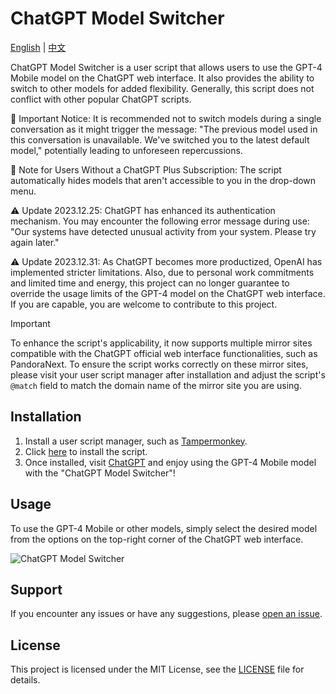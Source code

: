 # ChatGPT Model Switcher

[English](README.md) | [中文](README_zh.md)

ChatGPT Model Switcher is a user script that allows users to use the GPT-4 Mobile model on the ChatGPT web interface. It also provides the ability to switch to other models for added flexibility. Generally, this script does not conflict with other popular ChatGPT scripts.

🔴 Important Notice: It is recommended not to switch models during a single conversation as it might trigger the message: "The previous model used in this conversation is unavailable. We've switched you to the latest default model," potentially leading to unforeseen repercussions.

🔵 Note for Users Without a ChatGPT Plus Subscription: The script automatically hides models that aren't accessible to you in the drop-down menu.

⚠️ Update 2023.12.25: ChatGPT has enhanced its authentication mechanism. You may encounter the following error message during use: "Our systems have detected unusual activity from your system. Please try again later."

⚠️ Update 2023.12.31: As ChatGPT becomes more productized, OpenAI has implemented stricter limitations. Also, due to personal work commitments and limited time and energy, this project can no longer guarantee to override the usage limits of the GPT-4 model on the ChatGPT web interface. If you are capable, you are welcome to contribute to this project.

> [!IMPORTANT]
> To enhance the script's applicability, it now supports multiple mirror sites compatible with the ChatGPT official web interface functionalities, such as PandoraNext. To ensure the script works correctly on these mirror sites, please visit your user script manager after installation and adjust the script's `@match` field to match the domain name of the mirror site you are using.

## Installation

1. Install a user script manager, such as [Tampermonkey](https://www.tampermonkey.net/).
2. Click [here](https://raw.githubusercontent.com/hydrotho/ChatGPT_Model_Switcher/main/dist/chatgpt-model-switcher.user.js) to install the script.
3. Once installed, visit [ChatGPT](https://chat.openai.com/) and enjoy using the GPT-4 Mobile model with the "ChatGPT Model Switcher"!

## Usage

To use the GPT-4 Mobile or other models, simply select the desired model from the options on the top-right corner of the ChatGPT web interface.

![ChatGPT Model Switcher](https://github.com/hydrotho/ChatGPT_Model_Switcher/assets/42911474/75ef5379-b5e4-45ff-8f90-286cfa291881)

## Support

If you encounter any issues or have any suggestions, please [open an issue](https://github.com/hydrotho/ChatGPT_Model_Switcher/issues).

## License

This project is licensed under the MIT License, see the [LICENSE](LICENSE) file for details.
